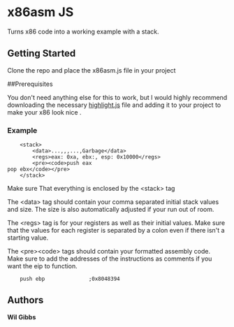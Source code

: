 # x86asm JS
Turns x86 code into a working example with a stack.

## Getting Started

Clone the repo and place the x86asm.js file in your project

##Prerequisites

You don't need anything else for this to work, but I would highly recommend downloading the necessary [highlight.js](https://highlightjs.org/download/) file and adding it to your project to make your x86 look nice
.
### Example

```
	<stack>
		<data>...,,,...,Garbage</data>
		<regs>eax: 0xa, ebx:, esp: 0x10000</regs>
		<pre><code>push eax
pop ebx</code></pre>
	</stack>
```

Make sure That everything is enclosed by the &lt;stack&gt; tag

The &lt;data&gt; tag should contain your comma separated initial stack values and size. The size is also automatically adjusted if your run out of room.

The &lt;regs&gt; tag is for your registers as well as their initial values. Make sure that the values for each register is separated by a colon even if there isn't a starting value.

The &lt;pre&gt;&lt;code&gt; tags should contain your formatted assembly code. Make sure to add the addresses of the instructions as comments if you want the eip to function.

```
    push ebp              ;0x8048394
```

## Authors

**Wil Gibbs**
